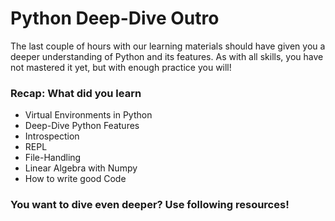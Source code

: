 # Python Deep-Dive Outro
The last couple of hours with our learning materials should have given you a deeper understanding of Python and its features. As with all skills, you have not mastered it yet, but with enough practice you will!

### Recap: What did you learn
- Virtual Environments in Python
- Deep-Dive Python Features
- Introspection
- REPL
- File-Handling
- Linear Algebra with Numpy
- How to write good Code

### You want to dive even deeper? Use following resources!

